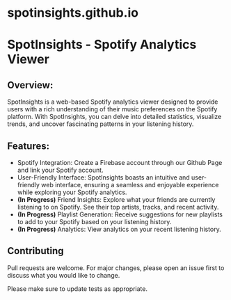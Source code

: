 # spotinsights.github.io
# SpotInsights - Spotify Analytics Viewer

## Overview:
SpotInsights is a web-based Spotify analytics viewer designed to provide users with a rich understanding of their music preferences on the Spotify platform. With SpotInsights, you can delve into detailed statistics, visualize trends, and uncover fascinating patterns in your listening history.

## Features:
- Spotify Integration: Create a Firebase account through our Github Page and link your Spotify account.<br>
- User-Friendly Interface: SpotInsights boasts an intuitive and user-friendly web interface, ensuring a seamless and enjoyable experience while exploring your Spotify analytics.<br>
- **(In Progress)** Friend Insights: Explore what your friends are currently listening to on Spotify. See their top artists, tracks, and recent activity.<br>
- **(In Progress)** Playlist Generation: Receive suggestions for new playlists to add to your Spotify based on your listening history.<br>
- **(In Progress)** Analytics: View analytics on your recent listening history.


## Contributing

Pull requests are welcome. For major changes, please open an issue first
to discuss what you would like to change.

Please make sure to update tests as appropriate.


